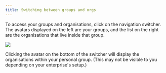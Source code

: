 ```yaml
---
title: Switching between groups and orgs
---
```


To access your groups and organisations, click on the navigation switcher. The avatars displayed on the left are your groups, and the list on the right are the organisations that live inside that group.

![](https://res.cloudinary.com/snyk/image/upload/c_scale,q_auto,w_350/v1519045154/docs/group-with-orgs.png)

Clicking the avatar on the bottom of the switcher will display the organisations within your personal group. (This may not be visible to you depending on your enterprise's setup.)

